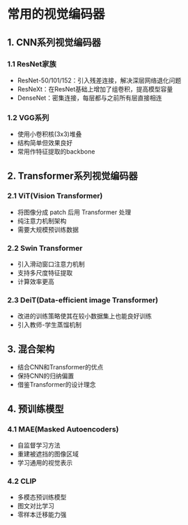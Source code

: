 # 常用的视觉编码器
## 1. CNN系列视觉编码器
### 1.1 ResNet家族
* ResNet-50/101/152：引入残差连接，解决深层网络退化问题
* ResNeXt：在ResNet基础上增加了组卷积，提高模型容量
* DenseNet：密集连接，每层都与之前所有层直接相连

### 1.2 VGG系列
* 使用小卷积核(3x3)堆叠
* 结构简单但效果良好
* 常用作特征提取的backbone

## 2. Transformer系列视觉编码器
### 2.1 ViT(Vision Transformer)
* 将图像分成 patch 后用 Transformer 处理
* 纯注意力机制架构
* 需要大规模预训练数据

### 2.2 Swin Transformer
* 引入滑动窗口注意力机制
* 支持多尺度特征提取
* 计算效率更高

### 2.3 DeiT(Data-efficient image Transformer)
* 改进的训练策略使其在较小数据集上也能良好训练
* 引入教师-学生蒸馏机制


## 3. 混合架构
* 结合CNN和Transformer的优点
* 保持CNN的归纳偏置
* 借鉴Transformer的设计理念

## 4. 预训练模型
### 4.1 MAE(Masked Autoencoders)
* 自监督学习方法
* 重建被遮挡的图像区域
* 学习通用的视觉表示

### 4.2 CLIP
* 多模态预训练模型
* 图文对比学习
* 零样本迁移能力强


